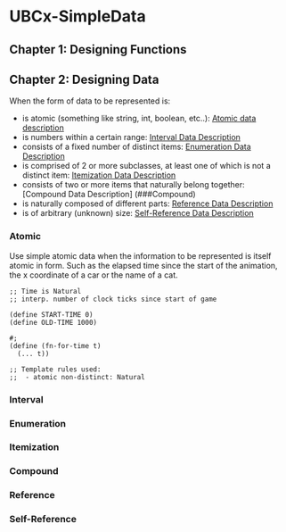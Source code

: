 # UBCx-SimpleData

## Chapter 1: Designing Functions


## Chapter 2: Designing Data

When the form of data to be represented is:

- is atomic (something like string, int, boolean, etc..): [Atomic data description](###Atomic)
- is numbers within a certain range: [Interval Data Description](###Interval)
- consists of a fixed number of distinct items: [Enumeration Data Description](###Enumeration)
- is comprised of 2 or more subclasses, at least one of which is not a distinct item: [Itemization Data Description](###Itemization) 
- consists of two or more items that naturally belong together: [Compound Data Description] (###Compound)
- is naturally composed of different parts: [Reference Data Description](###Reference)
- is of arbitrary (unknown) size: [Self-Reference Data Description](###Self-Reference)

### Atomic
Use simple atomic data when the information to be represented is itself atomic in form. Such as the elapsed time since the start of the animation, 
the x coordinate of a car or the name of a cat.

```
;; Time is Natural
;; interp. number of clock ticks since start of game

(define START-TIME 0)
(define OLD-TIME 1000)

#;
(define (fn-for-time t)
  (... t))

;; Template rules used:
;;  - atomic non-distinct: Natural

```

### Interval

### Enumeration

### Itemization

### Compound

### Reference

### Self-Reference
